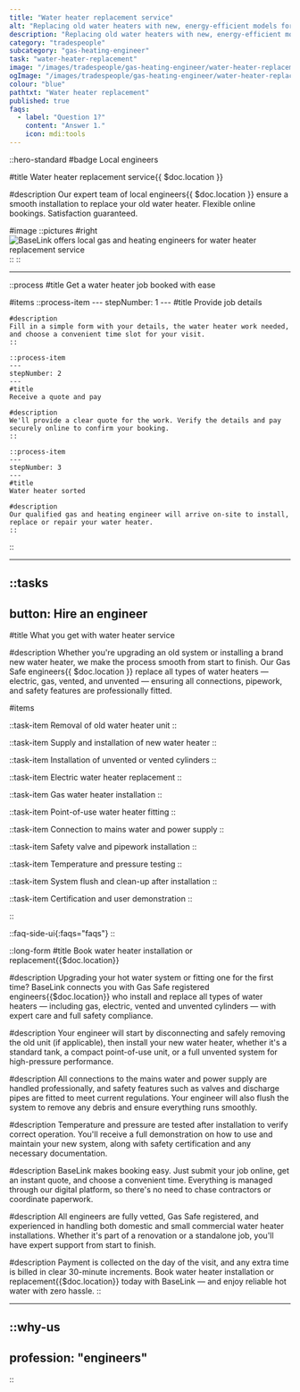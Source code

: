 ```yaml
---
title: "Water heater replacement service"
alt: "Replacing old water heaters with new, energy-efficient models for reliable hot water"
description: "Replacing old water heaters with new, energy-efficient models for reliable hot water"
category: "tradespeople"
subcategory: "gas-heating-engineer"
task: "water-heater-replacement"
image: "/images/tradespeople/gas-heating-engineer/water-heater-replacement.webp"
ogImage: "/images/tradespeople/gas-heating-engineer/water-heater-replacement.webp"
colour: "blue"
pathtxt: "Water heater replacement"
published: true
faqs:
  - label: "Question 1?"
    content: "Answer 1."
    icon: mdi:tools
---
```


::hero-standard
#badge
Local engineers

#title
Water heater replacement service{{ $doc.location }}

#description
Our expert team of local engineers{{ $doc.location }} ensure a smooth installation to replace your old water heater. Flexible online bookings. Satisfaction guaranteed.

#image
    ::pictures
    #right
    ![BaseLink offers local gas and heating engineers for water heater replacement service](/images/tradespeople/gas-heating-engineer/water-heater-replacement.webp)
    ::
::

---

::process
#title
Get a water heater job booked with ease

#items
    ::process-item
    ---
    stepNumber: 1
    ---
    #title
    Provide job details

    #description
    Fill in a simple form with your details, the water heater work needed, and choose a convenient time slot for your visit.
    ::
    
    ::process-item
    ---
    stepNumber: 2
    ---
    #title
    Receive a quote and pay

    #description
    We'll provide a clear quote for the work. Verify the details and pay securely online to confirm your booking.
    ::

    ::process-item
    ---
    stepNumber: 3
    ---
    #title
    Water heater sorted

    #description
    Our qualified gas and heating engineer will arrive on-site to install, replace or repair your water heater.
    ::
::

---

::tasks
---
button: Hire an engineer
---

#title
What you get with water heater service

#description
Whether you're upgrading an old system or installing a brand new water heater, we make the process smooth from start to finish. Our Gas Safe engineers{{ $doc.location }} replace all types of water heaters — electric, gas, vented, and unvented — ensuring all connections, pipework, and safety features are professionally fitted.

#items

  ::task-item
  Removal of old water heater unit
  ::

  ::task-item
  Supply and installation of new water heater
  ::

  ::task-item
  Installation of unvented or vented cylinders
  ::

  ::task-item
  Electric water heater replacement
  ::

  ::task-item
  Gas water heater installation
  ::

  ::task-item
  Point-of-use water heater fitting
  ::

  ::task-item
  Connection to mains water and power supply
  ::

  ::task-item
  Safety valve and pipework installation
  ::

  ::task-item
  Temperature and pressure testing
  ::

  ::task-item
  System flush and clean-up after installation
  ::

  ::task-item
  Certification and user demonstration
  ::

::


::faq-side-ui{:faqs="faqs"}
::


::long-form
#title
Book water heater installation or replacement{{$doc.location}}

#description
Upgrading your hot water system or fitting one for the first time? BaseLink connects you with Gas Safe registered engineers{{$doc.location}} who install and replace all types of water heaters — including gas, electric, vented and unvented cylinders — with expert care and full safety compliance.

#description
Your engineer will start by disconnecting and safely removing the old unit (if applicable), then install your new water heater, whether it's a standard tank, a compact point-of-use unit, or a full unvented system for high-pressure performance.

#description
All connections to the mains water and power supply are handled professionally, and safety features such as valves and discharge pipes are fitted to meet current regulations. Your engineer will also flush the system to remove any debris and ensure everything runs smoothly.

#description
Temperature and pressure are tested after installation to verify correct operation. You'll receive a full demonstration on how to use and maintain your new system, along with safety certification and any necessary documentation.

#description
BaseLink makes booking easy. Just submit your job online, get an instant quote, and choose a convenient time. Everything is managed through our digital platform, so there's no need to chase contractors or coordinate paperwork.

#description
All engineers are fully vetted, Gas Safe registered, and experienced in handling both domestic and small commercial water heater installations. Whether it's part of a renovation or a standalone job, you'll have expert support from start to finish.

#description
Payment is collected on the day of the visit, and any extra time is billed in clear 30-minute increments. Book water heater installation or replacement{{$doc.location}} today with BaseLink — and enjoy reliable hot water with zero hassle.
::

---

::why-us
---
profession: "engineers"
---
::
